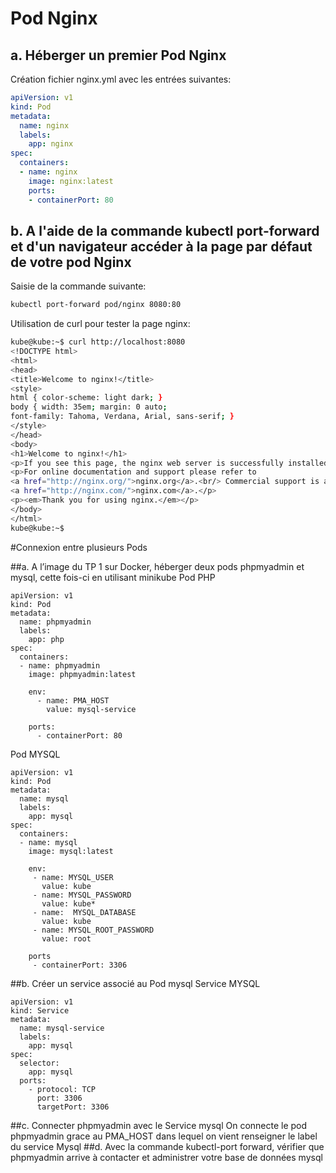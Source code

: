 # Pod Nginx

## a. Héberger un premier Pod Nginx

Création fichier nginx.yml avec les entrées suivantes:

```yaml
apiVersion: v1
kind: Pod
metadata:
  name: nginx
  labels:
    app: nginx
spec:
  containers:
  - name: nginx
    image: nginx:latest
    ports:
    - containerPort: 80
```

## b. A l'aide de la commande kubectl port-forward et d'un navigateur accéder à la page par défaut de votre pod Nginx

Saisie de la commande suivante:
```bash
kubectl port-forward pod/nginx 8080:80
```

Utilisation de curl pour tester la page nginx:
```bash
kube@kube:~$ curl http://localhost:8080
<!DOCTYPE html>
<html>
<head>
<title>Welcome to nginx!</title>
<style>
html { color-scheme: light dark; }
body { width: 35em; margin: 0 auto;
font-family: Tahoma, Verdana, Arial, sans-serif; }
</style>
</head>
<body>
<h1>Welcome to nginx!</h1>
<p>If you see this page, the nginx web server is successfully installed and working. Further configuration is required.</p>
<p>For online documentation and support please refer to
<a href="http://nginx.org/">nginx.org</a>.<br/> Commercial support is available at
<a href="http://nginx.com/">nginx.com</a>.</p>
<p><em>Thank you for using nginx.</em></p>
</body>
</html>
kube@kube:~$
```

#Connexion entre plusieurs Pods

##a. A l’image du TP 1 sur Docker, héberger deux pods phpmyadmin et mysql,
cette fois-ci en utilisant minikube
Pod PHP
```
apiVersion: v1
kind: Pod
metadata:
  name: phpmyadmin
  labels:
    app: php
spec:
  containers:
  - name: phpmyadmin
    image: phpmyadmin:latest

    env:
      - name: PMA_HOST
        value: mysql-service

    ports:
      - containerPort: 80
```
Pod MYSQL
```
apiVersion: v1
kind: Pod
metadata:
  name: mysql
  labels:
    app: mysql
spec:
  containers:
  - name: mysql
    image: mysql:latest

    env:
     - name: MYSQL_USER
       value: kube
     - name: MYSQL_PASSWORD
       value: kube*
     - name:  MYSQL_DATABASE
       value: kube
     - name: MYSQL_ROOT_PASSWORD
       value: root

    ports
     - containerPort: 3306
```
##b. Créer un service associé au Pod mysql
Service MYSQL
```
apiVersion: v1
kind: Service
metadata:
  name: mysql-service
  labels:
    app: mysql
spec:
  selector:
    app: mysql
  ports:
    - protocol: TCP
      port: 3306
      targetPort: 3306
```
##c. Connecter phpmyadmin avec le Service mysql
On connecte le pod phpmyadmin grace au PMA_HOST dans lequel on vient renseigner le label du service Mysql
##d. Avec la commande kubectl-port forward, vérifier que phpmyadmin arrive à
contacter et administrer votre base de données mysql



